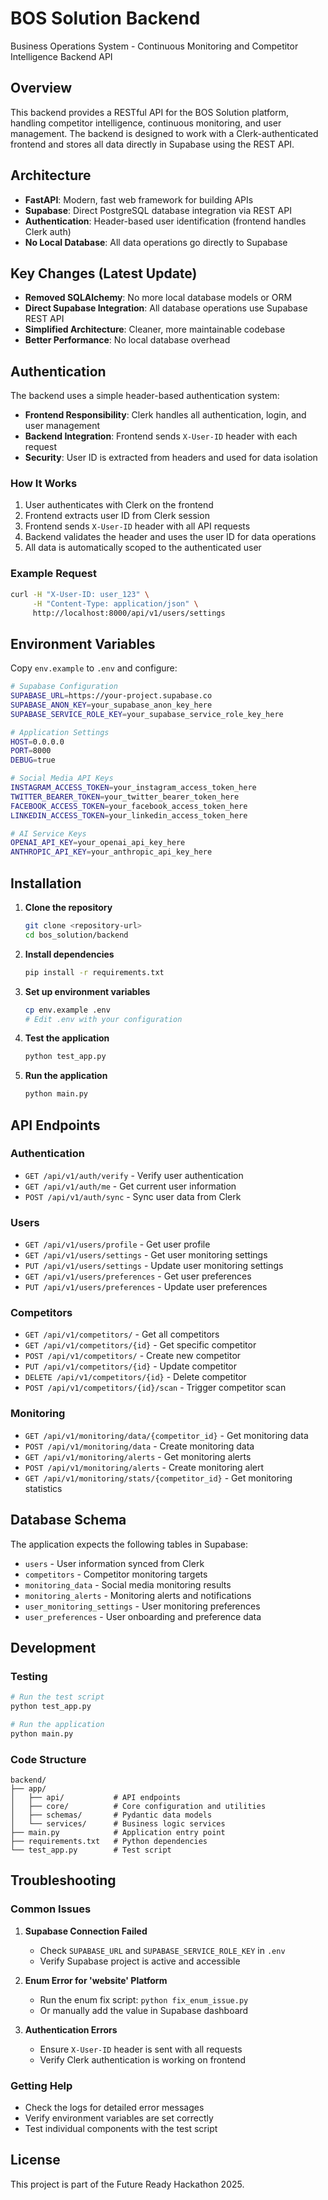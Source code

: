 # BOS Solution Backend

Business Operations System - Continuous Monitoring and Competitor Intelligence Backend API

## Overview

This backend provides a RESTful API for the BOS Solution platform, handling competitor intelligence, continuous monitoring, and user management. The backend is designed to work with a Clerk-authenticated frontend and stores all data directly in Supabase using the REST API.

## Architecture

- **FastAPI**: Modern, fast web framework for building APIs
- **Supabase**: Direct PostgreSQL database integration via REST API
- **Authentication**: Header-based user identification (frontend handles Clerk auth)
- **No Local Database**: All data operations go directly to Supabase

## Key Changes (Latest Update)

- **Removed SQLAlchemy**: No more local database models or ORM
- **Direct Supabase Integration**: All database operations use Supabase REST API
- **Simplified Architecture**: Cleaner, more maintainable codebase
- **Better Performance**: No local database overhead

## Authentication

The backend uses a simple header-based authentication system:

- **Frontend Responsibility**: Clerk handles all authentication, login, and user management
- **Backend Integration**: Frontend sends `X-User-ID` header with each request
- **Security**: User ID is extracted from headers and used for data isolation

### How It Works

1. User authenticates with Clerk on the frontend
2. Frontend extracts user ID from Clerk session
3. Frontend sends `X-User-ID` header with all API requests
4. Backend validates the header and uses the user ID for data operations
5. All data is automatically scoped to the authenticated user

### Example Request

```bash
curl -H "X-User-ID: user_123" \
     -H "Content-Type: application/json" \
     http://localhost:8000/api/v1/users/settings
```

## Environment Variables

Copy `env.example` to `.env` and configure:

```bash
# Supabase Configuration
SUPABASE_URL=https://your-project.supabase.co
SUPABASE_ANON_KEY=your_supabase_anon_key_here
SUPABASE_SERVICE_ROLE_KEY=your_supabase_service_role_key_here

# Application Settings
HOST=0.0.0.0
PORT=8000
DEBUG=true

# Social Media API Keys
INSTAGRAM_ACCESS_TOKEN=your_instagram_access_token_here
TWITTER_BEARER_TOKEN=your_twitter_bearer_token_here
FACEBOOK_ACCESS_TOKEN=your_facebook_access_token_here
LINKEDIN_ACCESS_TOKEN=your_linkedin_access_token_here

# AI Service Keys
OPENAI_API_KEY=your_openai_api_key_here
ANTHROPIC_API_KEY=your_anthropic_api_key_here
```

## Installation

1. **Clone the repository**
   ```bash
   git clone <repository-url>
   cd bos_solution/backend
   ```

2. **Install dependencies**
   ```bash
   pip install -r requirements.txt
   ```

3. **Set up environment variables**
   ```bash
   cp env.example .env
   # Edit .env with your configuration
   ```

4. **Test the application**
   ```bash
   python test_app.py
   ```

5. **Run the application**
   ```bash
   python main.py
   ```

## API Endpoints

### Authentication
- `GET /api/v1/auth/verify` - Verify user authentication
- `GET /api/v1/auth/me` - Get current user information
- `POST /api/v1/auth/sync` - Sync user data from Clerk

### Users
- `GET /api/v1/users/profile` - Get user profile
- `GET /api/v1/users/settings` - Get user monitoring settings
- `PUT /api/v1/users/settings` - Update user monitoring settings
- `GET /api/v1/users/preferences` - Get user preferences
- `PUT /api/v1/users/preferences` - Update user preferences

### Competitors
- `GET /api/v1/competitors/` - Get all competitors
- `GET /api/v1/competitors/{id}` - Get specific competitor
- `POST /api/v1/competitors/` - Create new competitor
- `PUT /api/v1/competitors/{id}` - Update competitor
- `DELETE /api/v1/competitors/{id}` - Delete competitor
- `POST /api/v1/competitors/{id}/scan` - Trigger competitor scan

### Monitoring
- `GET /api/v1/monitoring/data/{competitor_id}` - Get monitoring data
- `POST /api/v1/monitoring/data` - Create monitoring data
- `GET /api/v1/monitoring/alerts` - Get monitoring alerts
- `POST /api/v1/monitoring/alerts` - Create monitoring alert
- `GET /api/v1/monitoring/stats/{competitor_id}` - Get monitoring statistics

## Database Schema

The application expects the following tables in Supabase:

- `users` - User information synced from Clerk
- `competitors` - Competitor monitoring targets
- `monitoring_data` - Social media monitoring results
- `monitoring_alerts` - Monitoring alerts and notifications
- `user_monitoring_settings` - User monitoring preferences
- `user_preferences` - User onboarding and preference data

## Development

### Testing
```bash
# Run the test script
python test_app.py

# Run the application
python main.py
```

### Code Structure
```
backend/
├── app/
│   ├── api/           # API endpoints
│   ├── core/          # Core configuration and utilities
│   ├── schemas/       # Pydantic data models
│   └── services/      # Business logic services
├── main.py            # Application entry point
├── requirements.txt   # Python dependencies
└── test_app.py        # Test script
```

## Troubleshooting

### Common Issues

1. **Supabase Connection Failed**
   - Check `SUPABASE_URL` and `SUPABASE_SERVICE_ROLE_KEY` in `.env`
   - Verify Supabase project is active and accessible

2. **Enum Error for 'website' Platform**
   - Run the enum fix script: `python fix_enum_issue.py`
   - Or manually add the value in Supabase dashboard

3. **Authentication Errors**
   - Ensure `X-User-ID` header is sent with all requests
   - Verify Clerk authentication is working on frontend

### Getting Help

- Check the logs for detailed error messages
- Verify environment variables are set correctly
- Test individual components with the test script

## License

This project is part of the Future Ready Hackathon 2025.
